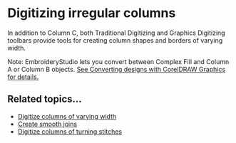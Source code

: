 # Digitizing irregular columns

In addition to Column C, both Traditional Digitizing and Graphics Digitizing toolbars provide tools for creating column shapes and borders of varying width.

Note: EmbroideryStudio lets you convert between Complex Fill and Column A or Column B objects. [See Converting designs with CorelDRAW Graphics for details.](../../Automatic/automatic/Converting_designs_with_CorelDRAW_Graphics)

## Related topics...

- [Digitize columns of varying width](Digitize_columns_of_varying_width)
- [Create smooth joins](Create_smooth_joins)
- [Digitize columns of turning stitches](Digitize_columns_of_turning_stitches)
